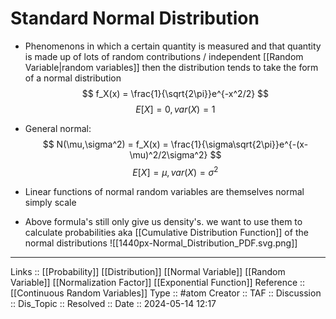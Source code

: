 # Standard Normal Distribution

- Phenomenons in which a certain quantity is measured and that quantity is made up of lots of random contributions / independent [[Random Variable|random variables]] then the distribution tends to take the form of a normal distribution
$$
f_X(x) = \frac{1}{\sqrt{2\pi}}e^{-x^2/2}
$$
$$
E[X] = 0, var(X) = 1
$$

- General normal:
$$
N(\mu,\sigma^2) = f_X(x) = \frac{1}{\sigma\sqrt{2\pi}}e^{-(x-\mu)^2/2\sigma^2}
$$
$$
E[X] = \mu, var(X) = \sigma^2
$$
- Linear functions of normal random variables are themselves normal simply scale
- Above formula's still only give us density's. we want to use them to calculate probabilities aka [[Cumulative Distribution Function]] of the normal distributions
![[1440px-Normal_Distribution_PDF.svg.png]]

---
Links :: [[Probability]] [[Distribution]] [[Normal Variable]] [[Random Variable]] [[Normalization Factor]] [[Exponential Function]]
Reference :: [[Continuous Random Variables]]
Type :: #atom
Creator ::
TAF ::
Discussion ::
Dis_Topic :: 
Resolved ::
Date :: 2024-05-14 12:17
